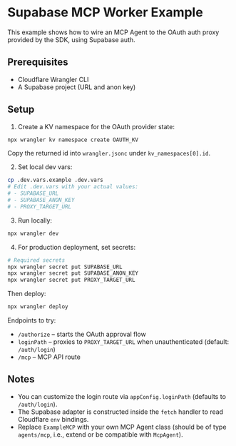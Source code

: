 # Supabase MCP Worker Example

This example shows how to wire an MCP Agent to the OAuth auth proxy provided by the SDK, using Supabase auth.

## Prerequisites
- Cloudflare Wrangler CLI
- A Supabase project (URL and anon key)

## Setup

1) Create a KV namespace for the OAuth provider state:

```bash
npx wrangler kv namespace create OAUTH_KV
```

Copy the returned id into `wrangler.jsonc` under `kv_namespaces[0].id`.

2) Set local dev vars:

```bash
cp .dev.vars.example .dev.vars
# Edit .dev.vars with your actual values:
# - SUPABASE_URL
# - SUPABASE_ANON_KEY
# - PROXY_TARGET_URL
```

3) Run locally:

```bash
npx wrangler dev
```

4) For production deployment, set secrets:

```bash
# Required secrets
npx wrangler secret put SUPABASE_URL
npx wrangler secret put SUPABASE_ANON_KEY
npx wrangler secret put PROXY_TARGET_URL
```

Then deploy:

```bash
npx wrangler deploy
```

Endpoints to try:
- `/authorize` – starts the OAuth approval flow
- `loginPath` – proxies to `PROXY_TARGET_URL` when unauthenticated (default: `/auth/login`)
- `/mcp` – MCP API route

## Notes
- You can customize the login route via `appConfig.loginPath` (defaults to `/auth/login`).
- The Supabase adapter is constructed inside the `fetch` handler to read Cloudflare `env` bindings.
- Replace `ExampleMCP` with your own MCP Agent class (should be of type `agents/mcp`, i.e., extend or be compatible with `McpAgent`).
